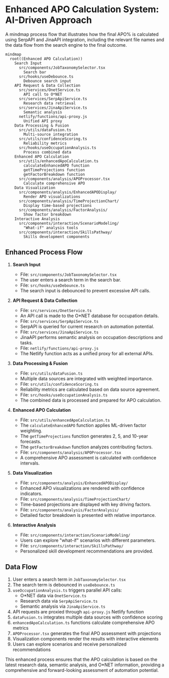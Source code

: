 # Enhanced APO Calculation System: AI-Driven Approach

A mindmap process flow that illustrates how the final APO% is calculated using SerpAPI and JinaAPI integration, including the relevant file names and the data flow from the search engine to the final outcome.

```mermaid
mindmap
  root((Enhanced APO Calculation))
    Search Input
      src/components/JobTaxonomySelector.tsx
        Search bar
      src/hooks/useDebounce.ts
        Debounce search input
    API Request & Data Collection
      src/services/OnetService.ts
        API call to O*NET
      src/services/SerpApiService.ts
        Research data retrieval
      src/services/JinaApiService.ts
        Semantic analysis
      netlify/functions/api-proxy.js
        Unified API proxy
    Data Processing & Fusion
      src/utils/dataFusion.ts
        Multi-source integration
      src/utils/confidenceScoring.ts
        Reliability metrics
      src/hooks/useOccupationAnalysis.ts
        Process combined data
    Enhanced APO Calculation
      src/utils/enhancedApoCalculation.ts
        calculateEnhancedAPO function
        getTimeProjections function
        getFactorBreakdown function
      src/components/analysis/APOProcessor.tsx
        Calculate comprehensive APO
    Data Visualization
      src/components/analysis/EnhancedAPODisplay/
        Render APO visualizations
      src/components/analysis/TimeProjectionChart/
        Display time-based projections
      src/components/analysis/FactorAnalysis/
        Show factor breakdown
    Interactive Analysis
      src/components/interaction/ScenarioModeling/
        "What-if" analysis tools
      src/components/interaction/SkillsPathway/
        Skills development components
```

## Enhanced Process Flow

1. **Search Input**
   - File: `src/components/JobTaxonomySelector.tsx`
   - The user enters a search term in the search bar.
   - File: `src/hooks/useDebounce.ts`
   - The search input is debounced to prevent excessive API calls.

2. **API Request & Data Collection**
   - File: `src/services/OnetService.ts`
   - An API call is made to the O*NET database for occupation details.
   - File: `src/services/SerpApiService.ts`
   - SerpAPI is queried for current research on automation potential.
   - File: `src/services/JinaApiService.ts`
   - JinaAPI performs semantic analysis on occupation descriptions and tasks.
   - File: `netlify/functions/api-proxy.js`
   - The Netlify function acts as a unified proxy for all external APIs.

3. **Data Processing & Fusion**
   - File: `src/utils/dataFusion.ts`
   - Multiple data sources are integrated with weighted importance.
   - File: `src/utils/confidenceScoring.ts`
   - Reliability metrics are calculated based on data source agreement.
   - File: `src/hooks/useOccupationAnalysis.ts`
   - The combined data is processed and prepared for APO calculation.

4. **Enhanced APO Calculation**
   - File: `src/utils/enhancedApoCalculation.ts`
   - The `calculateEnhancedAPO` function applies ML-driven factor weighting.
   - The `getTimeProjections` function generates 2, 5, and 10-year forecasts.
   - The `getFactorBreakdown` function analyzes contributing factors.
   - File: `src/components/analysis/APOProcessor.tsx`
   - A comprehensive APO assessment is calculated with confidence intervals.

5. **Data Visualization**
   - File: `src/components/analysis/EnhancedAPODisplay/`
   - Enhanced APO visualizations are rendered with confidence indicators.
   - File: `src/components/analysis/TimeProjectionChart/`
   - Time-based projections are displayed with key driving factors.
   - File: `src/components/analysis/FactorAnalysis/`
   - Detailed factor breakdown is presented with relative importance.

6. **Interactive Analysis**
   - File: `src/components/interaction/ScenarioModeling/`
   - Users can explore "what-if" scenarios with different parameters.
   - File: `src/components/interaction/SkillsPathway/`
   - Personalized skill development recommendations are provided.

## Data Flow

1. User enters a search term in `JobTaxonomySelector.tsx`
2. The search term is debounced in `useDebounce.ts`
3. `useOccupationAnalysis.ts` triggers parallel API calls:
   - O*NET data via `OnetService.ts`
   - Research data via `SerpApiService.ts`
   - Semantic analysis via `JinaApiService.ts`
4. API requests are proxied through `api-proxy.js` Netlify function
5. `dataFusion.ts` integrates multiple data sources with confidence scoring
6. `enhancedApoCalculation.ts` functions calculate comprehensive APO metrics
7. `APOProcessor.tsx` generates the final APO assessment with projections
8. Visualization components render the results with interactive elements
9. Users can explore scenarios and receive personalized recommendations

This enhanced process ensures that the APO calculation is based on the latest research data, semantic analysis, and O*NET information, providing a comprehensive and forward-looking assessment of automation potential.
